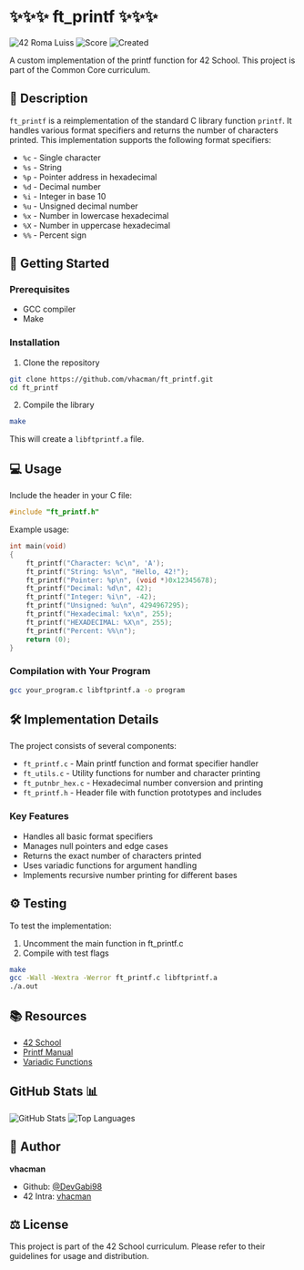 # ✨✨✨ ft_printf ✨✨✨
![42 Roma Luiss](https://img.shields.io/badge/42-Roma_Luiss-green)
![Score](https://img.shields.io/badge/Score-100-greem)
![Created](https://img.shields.io/badge/Created-February_2025-blue)

A custom implementation of the printf function for 42 School. This project is part of the Common Core curriculum.

## 📝 Description

`ft_printf` is a reimplementation of the standard C library function `printf`. It handles various format specifiers and returns the number of characters printed. This implementation supports the following format specifiers:

- `%c` - Single character
- `%s` - String
- `%p` - Pointer address in hexadecimal
- `%d` - Decimal number
- `%i` - Integer in base 10
- `%u` - Unsigned decimal number
- `%x` - Number in lowercase hexadecimal
- `%X` - Number in uppercase hexadecimal
- `%%` - Percent sign

## 🚀 Getting Started

### Prerequisites
- GCC compiler
- Make

### Installation
1. Clone the repository
```bash
git clone https://github.com/vhacman/ft_printf.git
cd ft_printf
```

2. Compile the library
```bash
make
```

This will create a `libftprintf.a` file.

## 💻 Usage

Include the header in your C file:
```c
#include "ft_printf.h"
```

Example usage:
```c
int main(void)
{
    ft_printf("Character: %c\n", 'A');
    ft_printf("String: %s\n", "Hello, 42!");
    ft_printf("Pointer: %p\n", (void *)0x12345678);
    ft_printf("Decimal: %d\n", 42);
    ft_printf("Integer: %i\n", -42);
    ft_printf("Unsigned: %u\n", 4294967295);
    ft_printf("Hexadecimal: %x\n", 255);
    ft_printf("HEXADECIMAL: %X\n", 255);
    ft_printf("Percent: %%\n");
    return (0);
}
```

### Compilation with Your Program
```bash
gcc your_program.c libftprintf.a -o program
```

## 🛠️ Implementation Details

The project consists of several components:

- `ft_printf.c` - Main printf function and format specifier handler
- `ft_utils.c` - Utility functions for number and character printing
- `ft_putnbr_hex.c` - Hexadecimal number conversion and printing
- `ft_printf.h` - Header file with function prototypes and includes

### Key Features
- Handles all basic format specifiers
- Manages null pointers and edge cases
- Returns the exact number of characters printed
- Uses variadic functions for argument handling
- Implements recursive number printing for different bases

## ⚙️ Testing

To test the implementation:
1. Uncomment the main function in ft_printf.c
2. Compile with test flags
```bash
make
gcc -Wall -Wextra -Werror ft_printf.c libftprintf.a
./a.out
```

## 📚 Resources
- [42 School](https://42.fr/)
- [Printf Manual](https://man7.org/linux/man-pages/man3/printf.3.html)
- [Variadic Functions](https://en.cppreference.com/w/c/variadic)

## GitHub Stats 📊
![GitHub Stats](https://github-readme-stats.vercel.app/api?username=DevGabi98&show_icons=true&theme=radical)
![Top Languages](https://github-readme-stats.vercel.app/api/top-langs/?username=DevGabi98&layout=compact&theme=radical)

## 👤 Author
**vhacman**
- Github: [@DevGabi98](https://github.com/DevGabi98)
- 42 Intra: [vhacman](https://profile.intra.42.fr/)


## ⚖️ License
This project is part of the 42 School curriculum. Please refer to their guidelines for usage and distribution.

